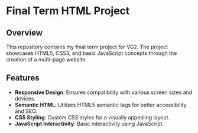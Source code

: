 # Final Term HTML Project

## Overview

This repository contains my final term project for VG2. The project showcases HTML5, CSS3, and basic JavaScript concepts through the creation of a multi-page website.

## Features

- **Responsive Design**: Ensures compatibility with various screen sizes and devices.
- **Semantic HTML**: Utilizes HTML5 semantic tags for better accessibility and SEO.
- **CSS Styling**: Custom CSS styles for a visually appealing layout.
- **JavaScript Interactivity**: Basic interactivity using JavaScript.


